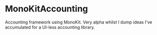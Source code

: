 MonoKitAccounting
=================

Accounting framework using MonoKit.  Very alpha whilst I dump ideas I've accumulated for a UI-less accounting library.